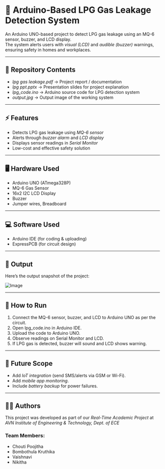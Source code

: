 # 🔔 Arduino-Based LPG Gas Leakage Detection System

An Arduino UNO-based project to detect LPG gas leakage using an MQ-6 sensor, buzzer, and LCD display.  
The system alerts users with *visual (LCD)* and *audible (buzzer)* warnings, ensuring safety in homes and workplaces.

---

## 📂 Repository Contents
- *lpg gas leakage.pdf* → Project report / documentation  
- *lpg ppt.pptx* → Presentation slides for project explanation  
- *lpg_code.ino* → Arduino source code for LPG detection system  
- *output.jpg* → Output image of the working system  

---

## ⚡ Features
- Detects LPG gas leakage using *MQ-6 sensor*  
- Alerts through *buzzer alarm* and *LCD display*  
- Displays sensor readings in *Serial Monitor*  
- Low-cost and effective safety solution  

---

## 🖥 Hardware Used
- Arduino UNO (ATmega328P)  
- MQ-6 Gas Sensor  
- 16x2 I2C LCD Display  
- Buzzer  
- Jumper wires, Breadboard  

---

## 💻 Software Used
- Arduino IDE (for coding & uploading)  
- ExpressPCB (for circuit design)  

---

## 📸 Output
Here’s the output snapshot of the project:  

![Image](https://github.com/user-attachments/assets/5779ea64-09ac-40ad-b847-08d2a1d6fd98)

---

## 🚀 How to Run
1. Connect the MQ-6 sensor, buzzer, and LCD to Arduino UNO as per the circuit.  
2. Open lpg_code.ino in Arduino IDE.  
3. Upload the code to Arduino UNO.  
4. Observe readings on Serial Monitor and LCD.  
5. If LPG gas is detected, buzzer will sound and LCD shows warning.  

---

## 📌 Future Scope
- Add *IoT integration* (send SMS/alerts via GSM or Wi-Fi).  
- Add *mobile app monitoring*.  
- Include *battery backup* for power failures.  

---

## 👩‍💻 Authors
This project was developed as part of our *Real-Time Academic Project* at  
*AVN Institute of Engineering & Technology, Dept. of ECE*  

### Team Members:
- Chouti Poojitha  
- Bombothula Kruthika  
- Vaishnavi  
- Nikitha

